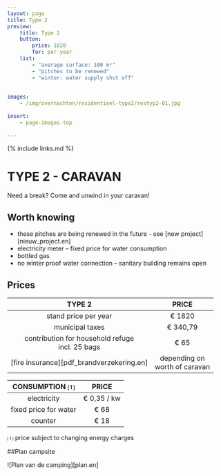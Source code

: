 ```yaml
---
layout: page
title: Type 2
preview: 
    title: Type 2
    button:
        price: 1820
        for: per year
    list:
        - "average surface: 100 m²"
        - "pitches to be renewed"
        - "winter: water supply shut off"
        
        
images:
    - /img/overnachten/residentieel-type2/restyp2-01.jpg
    
insert:
    - page-images-top
    
---
```


{% include links.md %}

# TYPE 2 - CARAVAN 
Need a break? Come and unwind in your caravan!


## Worth knowing
- these pitches are being renewed in the future - see [new project][nieuw_project.en]
- electricity meter – fixed price for water consumption
- bottled gas
- no winter proof water connection – sanitary building remains open


## Prices

TYPE 2                |PRICE           |
:--------------------:|:--------------:|
stand price per year  |€ 1820               
municipal taxes          |€ 340,79 
contribution for household refuge<br>incl. 25 bags<br> | € 65    
[fire insurance][pdf_brandverzekering.en]|depending on <br>worth of caravan


CONSUMPTION ⑴           |PRICE         |
:--------------------:|:-------------:|
electricity         | € 0,35 / kw        
fixed price for water        | € 68 
counter    | € 18 

⑴ price subject to changing energy charges



##Plan campsite

![Plan van de camping][plan.en]